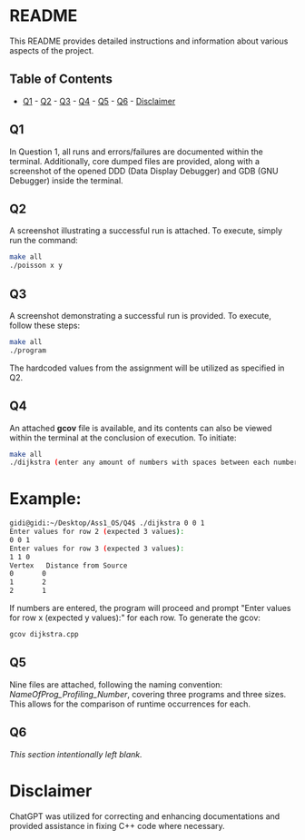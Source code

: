 # README

This README provides detailed instructions and information about various aspects of the project.

## Table of Contents

- [Q1](#q1) - [Q2](#q2) - [Q3](#q3) - [Q4](#q4) - [Q5](#q5) - [Q6](#q6) - [Disclaimer](#disclaimer)

  
## Q1

In Question 1, all runs and errors/failures are documented within the terminal. Additionally, core dumped files are provided, along with a screenshot of the opened DDD (Data Display Debugger) and GDB (GNU Debugger) inside the terminal.


## Q2

A screenshot illustrating a successful run is attached. To execute, simply run the command:


```bash
make all
./poisson x y
```

## Q3

A screenshot demonstrating a successful run is provided. To execute, follow these steps:

```bash
make all
./program
```

The hardcoded values from the assignment will be utilized as specified in Q2.


## Q4

An attached **gcov** file is available, and its contents can also be viewed within the terminal at the conclusion of execution. To initiate:

```bash
make all
./dijkstra (enter any amount of numbers with spaces between each number)
```
# Example:
```bash
gidi@gidi:~/Desktop/Ass1_OS/Q4$ ./dijkstra 0 0 1
Enter values for row 2 (expected 3 values):
0 0 1
Enter values for row 3 (expected 3 values):
1 1 0
Vertex 	 Distance from Source
0 		0
1 		2
2 		1
```
If numbers are entered, the program will proceed and prompt "Enter values for row x (expected y values):" for each row. To generate the gcov:

```bash
gcov dijkstra.cpp
```


## Q5

Nine files are attached, following the naming convention: *NameOfProg_Profiling_Number*, covering three programs and three sizes. This allows for the comparison of runtime occurrences for each.

## Q6

*This section intentionally left blank.*

# Disclaimer

ChatGPT was utilized for correcting and enhancing documentations and provided assistance in fixing C++ code where necessary.
